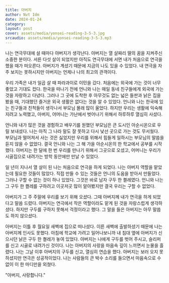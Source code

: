 ```yaml
---
title: 아버지
author: Nvt Idm
date: 2024-01-24
category:
layout: post
cover: assets/media/yonsei-reading-3-5-3.jpg
srcaudio: assets/media/yonsei-reading-3-5-3.mp3
---
```

나는 연극무대에 설 때마다 아버지가 생각난다. 아버지는 열 살짜리 딸의 꿈을 지켜주신 소중한 분이다. 서른 다섯 살이 되었지만 아직도 연극무대에 서면 내가 처음으로 연극을 했을 때가 떠오른다. 아버지가 계셨기 때문에 지금의 나도 있을 수 있었다. 내 연극을 자주 보지는 못하시지만 아버지는 언제나 나의 최고의 관객이다.

우리 가족은 내가 일곱 살 때 파라과이로 이민을 갔다. 처음에는 외국에 가는 것이 너무 좋았고 기대도 컸다. 한국을 떠나기 전에 언니와 나는 매일 동네 친구들에게 외국에 가는 것을 자랑하고 다녔다. 그러나 그 곳에 도착한 후 아무것도 없는 넓은 들판과 낡은 집을 봤을 때, 기대했던 즐거운 외국 생활은 없다는 것을 알 수 있었다. 언니와 나는 한국에 있는 친구들과 친척들이 생각나서 부모님 몰래 많이 울었다. 하지만 우리는 생활에 익숙해지려고 노력했고, 아버지, 어머니는 가난에서 벗어나기 위해서 하루하루 열심히 사셨다.

언니와 내가 많은 것을 경험하고 배우기를 원했던 부모님은 큰 도시인 아순시온으로 우릴 보내셨다. 나는 아직 그 나라 말도 잘 못하고 다시 낯선 곳으로 가는 것도 무서웠다. 부모님과 떨어져서 사는 것은 싫었지만 우리를 위해서 힘들게 일하시는 부모님의 말씀을 듣지 않을 수 없었다. 결국 언니와 나는 그 해 가을 아순시온의 한 학교에서 공부를 시작했다. 아버지는 한 달에 한 번 우리를 만나기 위해서 그곳으로 오셨고, 어머니는 우리가 시골집으로 내려가는 방학 동안에만 만날 수 있었다.

일 년이 지나서 열 살이 된 나는 처음으로 연극을 하게 되었다. 나는 아버지 역할을 맡았는데 필요한 것들이 많았다. 직접 만들 수 있는 것들은 언니의 도움을 받아서 만들었다. 그러나 구할 수 없는 것이 하나 있었다. 그것은 바로 남자 구두 한 켤레였다. 언니와 나는 그 구두 한 켤레를 구하려고 이곳저곳 많이 알아봤지만 결국 우리는 구할 수 없었다.

아버지가 그 주 주말에 우리를 보기 위해 오셨다. 그때 아버지께 내가 연극을 하게 되었다고 말씀 드렸다. 아버지는 연극에서 작은 역할이라도 맡게 된 것을 자랑스럽게 생각하셨다. 하지만 구두를 구하지 못해서 걱정이라고 했다. 그 말을 들은 아버지는 아무 말씀도 하지 않으셨다.

아버지는 이틀 후 월요일 새벽에 집으로 떠나셨다. 이른 새벽에 출발하셨기 때문에 나는 아버지께 인사도 못했다. 아침에 학교에 가려고 일어나보니까 내 침대 옆에 아버지가 신으시던 낡은 구두 한 켤레가 놓여 있었다. 아버지는 나에게 구두를 벗어 주시고, 슬리퍼를 신고 시골로 내려가신 것이다. 나는 아버지의 사랑을 마음속 깊이 느끼면서 눈물을 흘렸다. 나는 그날 이후 아버지의 구두를 신고, 열심히 연습을 했다. 아버지는 보러 오지 못하셨지만 연극은 성공적이었다. 나는 사람들의 큰 박수 소리를 들으면서 마음속으로 수없이 이 한 마디만을 외쳤다.

"아버지, 사랑합니다."